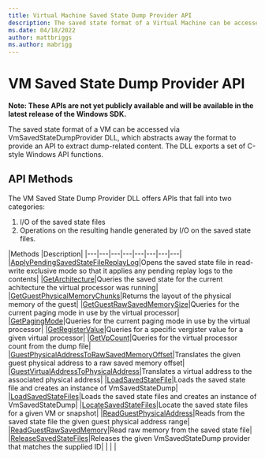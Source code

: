 ```yaml
---
title: Virtual Machine Saved State Dump Provider API
description: The saved state format of a Virtual Machine can be accessed via VmSavedStateDumpProvider DLL.
ms.date: 04/18/2022
author: mattbriggs
ms.author: mabrigg
---
```


# VM Saved State Dump Provider API

**Note: These APIs are not yet publicly available and will be available in the latest release of the Windows SDK.**

The saved state format of a VM can be accessed via VmSavedStateDumpProvider DLL, which abstracts away the format to provide an API to extract dump-related content. The DLL exports a set of C-style Windows API functions.
 
## API Methods

The VM Saved State Dump Provider DLL offers APIs that fall into two categories: 
1. I/O of the saved state files
2. Operations on the resulting handle generated by I/O on the saved state files.

|Methods   |Description|
|---|---|---|---|---|---|---|---|
|[ApplyPendingSavedStateFileReplayLog](reference/ApplyPendingSavedStateFileReplayLog.md)|Opens the saved state file in read-write exclusive mode so that it applies any pending replay logs to the contents|
|[GetArchitecture](reference/GetArchitecture.md)|Queries the saved state for the current achitecture the virtual processor was running|
|[GetGuestPhysicalMemoryChunks](reference/GetGuestPhysicalMemoryChunks.md)|Returns the layout of the physical memory of the guest|
|[GetGuestRawSavedMemorySize](reference/GetGuestRawSavedMemorySize.md)|Queries for the current paging mode in use by the virtual processor|
|[GetPagingMode](reference/GetPagingMode.md)|Queries for the current paging mode in use by the virtual processor|
|[GetRegisterValue](reference/GetRegisterValue.md)|Queries for a specific vergister value for a given virtual processor|
|[GetVpCount](reference/GetVpCount.md)|Queries for the virtual processor count from the dump file|
|[GuestPhysicalAddressToRawSavedMemoryOffset](reference/GuestPhysicalAddressToRawSavedMemoryOffset.md)|Translates the given guest physical address to a raw saved memory offset|
|[GuestVirtualAddressToPhysicalAddress](reference/GuestVirtualAddressToPhysicalAddress.md)|Translates a virtual address to the associated physical address|
|[LoadSavedStateFile](reference/LoadSavedStateFile.md)|Loads the saved state file and creates an instance of VmSavedStateDump|
|[LoadSavedStateFiles](reference/LoadSavedStateFiles.md)|Loads the saved state files and creates an instance of VmSavedStateDump|
|[LocateSavedStateFiles](reference/LocateSavedStateFiles.md)|Locate the saved state files for a given VM or snapshot|
|[ReadGuestPhysicalAddress](reference/ReadGuestPhysicalAddress.md)|Reads from the saved state file the given guest physical address range|
|[ReadGuestRawSavedMemory](reference/ReadGuestRawSavedMemory.md)|Read raw memory from the saved state file|
|[ReleaseSavedStateFiles](reference/ReleaseSavedStateFiles.md)|Releases the given VmSavedStateDump provider that matches the supplied ID|
|   |   |
